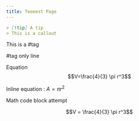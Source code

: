 ```yaml
---
title: Teeeest Page
---
```



```markdown
> [!tip] A tip
> This is a callout
```


This is a #tag

#tag only line

Equation
$$V=\frac{4}{3} \pi r^3$$

Inline equation : $A = \pi r^2$

Math code block attempt
```math
V = \frac{4}{3} \pi r^3
```



